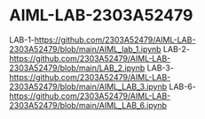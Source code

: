 # AIML-LAB-2303A52479
LAB-1-https://github.com/2303A52479/AIML-LAB-2303A52479/blob/main/AIML_lab_1.ipynb
LAB-2-https://github.com/2303A52479/AIML-LAB-2303A52479/blob/main/LAB_2.ipynb
LAB-3-https://github.com/2303A52479/AIML-LAB-2303A52479/blob/main/AIML_LAB_3.ipynb
LAB-6-https://github.com/2303A52479/AIML-LAB-2303A52479/blob/main/AIML_LAB_6.ipynb
